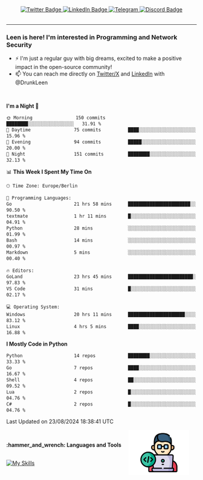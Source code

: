<div id="badges" align="center">
  <a href="https://twitter.com/DrunkLeen">
    <img src="https://img.shields.io/badge/Twitter-blue?style=for-the-badge&logo=twitter&logoColor=white" alt="Twitter Badge"/>
  </a>
  <a href="https://www.instagram.com/reza.df.x">  
    <img src="https://img.shields.io/badge/LinkedIn-skyblue?style=for-the-badge&logo=LinkedIn&logoColor=black" alt="LinkedIn Badge"/>
  </a>
  <a href="http://telegram.me/rezadfx">
    <img src="https://img.shields.io/badge/Telegram-white?style=for-the-badge&logo=telegram&logoColor=blue" alt=Telegram Badge"/>
  </a>
  <a href="https://discord.com/users/DrunkLeen">
    <img src="https://img.shields.io/badge/Discord-gray?style=for-the-badge&logo=discord&logoColor=white" alt="Discord Badge"/>
  </a>
  <br>
  <img src="https://komarev.com/ghpvc/?username=drunkleen&style=flat-square&color=red" alt=""/>
</div>


---


### <summary><b> Leen is here! I'm interested in Programming and Network Security</b></summary>

- :zap: I'm just a regular guy with big dreams, excited to make a positive impact in the open-source community!
- :mailbox: You can reach me directly on [Twitter/X](https://twitter.com/DrunkLeen) and [LinkedIn](https://www.linkedin.com/in/drunkleen/) with @DrunkLeen

<br>

<!-- <details>
<summary><b>:gear: &nbsp;Git statistics</b></summary>
<br>

[![Top Langs](https://github-readme-stats.vercel.app/api/top-langs/?username=drunkleen&layout=compact&theme=github_dark#gh-dark-mode-only)](https://github.com/drunkleen/github-readme-stats)
[![Top Langs](https://github-readme-stats.vercel.app/api/top-langs/?username=drunkleen&layout=compact&theme=vue#gh-light-mode-only)](https://github.com/drunkleen/github-readme-stats)
[![DrunkLeen's GitHub stats-Dark](https://github-readme-stats.vercel.app/api?username=drunkleen&show_icons=true&theme=github_dark#gh-dark-mode-only)](https://github.com/drunkleen/)
[![DrunkLeen's GitHub stats-Light](https://github-readme-stats.vercel.app/api?username=drunkleen&show_icons=true&theme=vue#gh-light-mode-only)](https://github.com/drunkleen/github-readme-stats)
[![willianrod's wakatime stats](https://github-readme-stats.vercel.app/api/wakatime?username=drunkleen&theme=github_dark#gh-dark-mode-only)](https://github.com/drunkleen/github-readme-stats)
[![willianrod's wakatime stats](https://github-readme-stats.vercel.app/api/wakatime?username=drunkleen&layout=compact&theme=vue#gh-light-mode-only)](https://github.com/drunkleen/github-readme-stats)

</details> -->


<!--START_SECTION:waka-->
**I'm a Night 🦉** 

```text
🌞 Morning                150 commits         ████████░░░░░░░░░░░░░░░░░   31.91 % 
🌆 Daytime                75 commits          ████░░░░░░░░░░░░░░░░░░░░░   15.96 % 
🌃 Evening                94 commits          █████░░░░░░░░░░░░░░░░░░░░   20.00 % 
🌙 Night                  151 commits         ████████░░░░░░░░░░░░░░░░░   32.13 % 
```


📊 **This Week I Spent My Time On** 

```text
🕑︎ Time Zone: Europe/Berlin

💬 Programming Languages: 
Go                       21 hrs 58 mins      ███████████████████████░░   90.50 % 
textmate                 1 hr 11 mins        █░░░░░░░░░░░░░░░░░░░░░░░░   04.91 % 
Python                   28 mins             ░░░░░░░░░░░░░░░░░░░░░░░░░   01.99 % 
Bash                     14 mins             ░░░░░░░░░░░░░░░░░░░░░░░░░   00.97 % 
Markdown                 5 mins              ░░░░░░░░░░░░░░░░░░░░░░░░░   00.40 % 

🔥 Editors: 
GoLand                   23 hrs 45 mins      ████████████████████████░   97.83 % 
VS Code                  31 mins             █░░░░░░░░░░░░░░░░░░░░░░░░   02.17 % 

💻 Operating System: 
Windows                  20 hrs 11 mins      █████████████████████░░░░   83.12 % 
Linux                    4 hrs 5 mins        ████░░░░░░░░░░░░░░░░░░░░░   16.88 % 
```

**I Mostly Code in Python** 

```text
Python                   14 repos            ████████░░░░░░░░░░░░░░░░░   33.33 % 
Go                       7 repos             ████░░░░░░░░░░░░░░░░░░░░░   16.67 % 
Shell                    4 repos             ██░░░░░░░░░░░░░░░░░░░░░░░   09.52 % 
Lua                      2 repos             █░░░░░░░░░░░░░░░░░░░░░░░░   04.76 % 
C#                       2 repos             █░░░░░░░░░░░░░░░░░░░░░░░░   04.76 % 
```




 Last Updated on 23/08/2024 18:38:41 UTC
<!--END_SECTION:waka-->

<img align='right' height='120' style="margin-right:20px" src='assets/img/programmer.png' alt='Programmer'>


<p align="center">
<br>



 <summary><b>:hammer_and_wrench: Languages and Tools</b></summary><br>
<p align="center">

[![My Skills](https://skillicons.dev/icons?i=git,python,rust,java,fastapi,django,flask,spring,linux,go,neovim,vscode,idea,postgres,postman,ps,pr,arch&perline=9)](https://github.com/drunkleen/)

